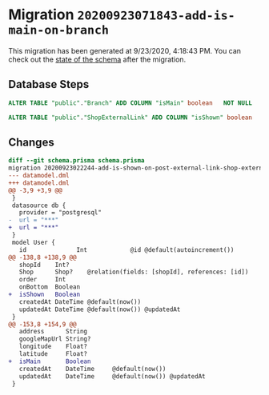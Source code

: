 # Migration `20200923071843-add-is-main-on-branch`

This migration has been generated at 9/23/2020, 4:18:43 PM.
You can check out the [state of the schema](./schema.prisma) after the migration.

## Database Steps

```sql
ALTER TABLE "public"."Branch" ADD COLUMN "isMain" boolean   NOT NULL 

ALTER TABLE "public"."ShopExternalLink" ADD COLUMN "isShown" boolean   NOT NULL 
```

## Changes

```diff
diff --git schema.prisma schema.prisma
migration 20200923022244-add-is-shown-on-post-external-link-shop-external-link..20200923071843-add-is-main-on-branch
--- datamodel.dml
+++ datamodel.dml
@@ -3,9 +3,9 @@
 }
 datasource db {
   provider = "postgresql"
-  url = "***"
+  url = "***"
 }
 model User {
   id              Int            @id @default(autoincrement())
@@ -138,8 +138,9 @@
   shopId    Int?
   Shop      Shop?    @relation(fields: [shopId], references: [id])
   order     Int
   onBottom  Boolean
+  isShown   Boolean
   createdAt DateTime @default(now())
   updatedAt DateTime @default(now()) @updatedAt
 }
@@ -153,8 +154,9 @@
   address      String
   googleMapUrl String?
   longitude    Float?
   latitude     Float?
+  isMain       Boolean
   createdAt    DateTime     @default(now())
   updatedAt    DateTime     @default(now()) @updatedAt
 }
```



